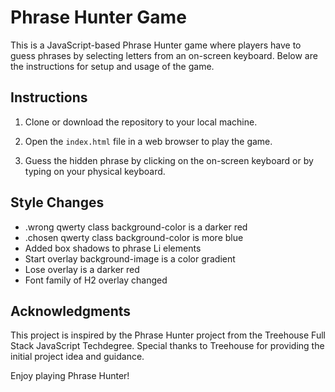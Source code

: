 # Phrase Hunter Game

This is a JavaScript-based Phrase Hunter game where players have to guess phrases by selecting letters from an on-screen keyboard. Below are the instructions for setup and usage of the game.

 ## Instructions

1. Clone or download the repository to your local machine.

2. Open the `index.html` file in a web browser to play the game.

3. Guess the hidden phrase by clicking on the on-screen keyboard or by typing on your physical keyboard.

## Style Changes

- .wrong qwerty class background-color is a darker red
- .chosen qwerty class background-color is more blue
- Added box shadows to phrase Li elements
- Start overlay background-image is a color gradient
- Lose overlay is a darker red
- Font family of H2 overlay changed

## Acknowledgments

This project is inspired by the Phrase Hunter project from the Treehouse Full Stack JavaScript Techdegree. Special thanks to Treehouse for providing the initial project idea and guidance.

Enjoy playing Phrase Hunter!